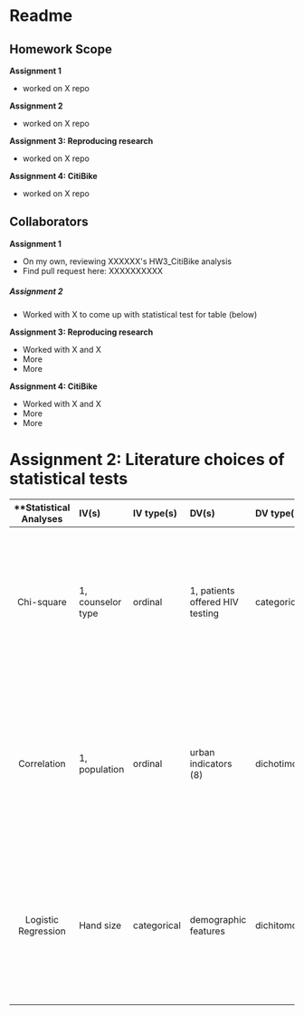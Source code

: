 # Readme

## Homework Scope

**Assignment 1**
* worked on X repo

**Assignment 2**
* worked on X repo

**Assignment 3: Reproducing research**
* worked on X repo

**Assignment 4: CitiBike**
* worked on X repo


## Collaborators

**Assignment 1**
* On my own, reviewing XXXXXX's HW3_CitiBike analysis
* Find pull request here: XXXXXXXXXX

##### Assignment 2
* Worked with X to come up with statistical test for table (below)

**Assignment 3: Reproducing research**
* Worked with X and X 
* More 
* More

**Assignment 4: CitiBike**
* Worked with X and X 
* More 
* More


# Assignment 2: Literature choices of statistical tests

| **Statistical Analyses	|  IV(s)  |  IV type(s) |  DV(s)  |  DV type(s)  |  Control Var |   | Question to be answered | _H0_ | alpha | link to paper | 
|:----------:|:----------|:------------|:-------------|:-------------|:------------|:------------- |:------------------|:----:|:-------:|:-------|
Chi-square	| 1, counselor type | ordinal | 1, patients offered HIV testing | categorical | 0| Does shifting program flow and advocacy responsibilities from counselors to volunteer parents of HIV-infected children affect patients offered HIV testing? | Introducing patient advocates will result in the same or decreased number of children tested | 0.05 | [Task Shifting Routine Inpatient Pediatric HIV Testing Improves Program Outcomes in Urban Malawi](http://journals.plos.org/plosone/article?id=10.1371/journal.pone.0009626) |
Correlation	| 1, population | ordinal | urban indicators (8) | dichotimous | Brazilian cities | 0 | How do scale-adjusted metrics  create a summary of the evolution of urban indicators as opposed to per capita values of indicators obtained from Brazilian cities?  | Percapita values of indicators explain brailian urban indicator patters in the same way as scale-adjusted metrics do. | 0.05 | [Scale-Adjusted Metrics for Predicting the Evolution of Urban Indicators and Quantifying the Performance of Cities](http://journals.plos.org/plosone/article?id=10.1371/journal.pone.0134862) |
Logistic Regression	| Hand size | categorical | demographic features | dichitomous | 0 | 	Is there a relationship between measurements of the human hand and a range of demographic features | There is no relationship between human hand measurements and the subjects' demo features | 0.05 | [Comparing Machine Learning Classifiers and Linear/Logistic Regression to Explore the Relationship between Hand Dimensions and Demographic Characteristics](http://journals.plos.org/plosone/article?id=10.1371/journal.pone.0165521) |
  |||||||||
  

